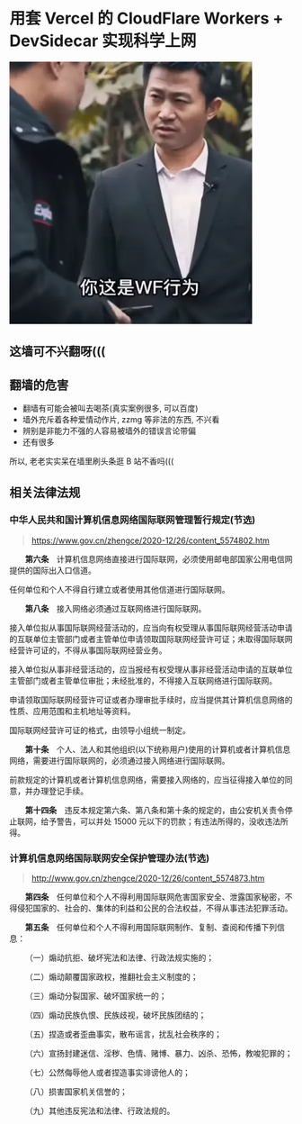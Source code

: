 # 用套 Vercel 的 CloudFlare Workers + DevSidecar 实现科学上网

<!-- more -->

![s:432x466 你这是违法行为](/blog-md/gfw-nmsl/img/wf.webp)

## 这墙可不兴翻呀(((

## 翻墙的危害

-   翻墙有可能会被叫去喝茶(真实案例很多, 可以百度)
-   墙外充斥着各种爱情动作片, zzmg 等非法的东西, 不兴看
-   辨别是非能力不强的人容易被墙外的错误言论带偏
-   还有很多

所以, 老老实实呆在墙里刷头条逛 B 站不香吗(((

## 相关法律法规

### 中华人民共和国计算机信息网络国际联网管理暂行规定(节选)

> https://www.gov.cn/zhengce/2020-12/26/content_5574802.htm

&emsp;&emsp;**第六条**　计算机信息网络直接进行国际联网，必须使用邮电部国家公用电信网提供的国际出入口信道。

任何单位和个人不得自行建立或者使用其他信道进行国际联网。

&emsp;&emsp;**第八条**　接入网络必须通过互联网络进行国际联网。

接入单位拟从事国际联网经营活动的，应当向有权受理从事国际联网经营活动申请的互联单位主管部门或者主管单位申请领取国际联网经营许可证；未取得国际联网经营许可证的，不得从事国际联网经营业务。

接入单位拟从事非经营活动的，应当报经有权受理从事非经营活动申请的互联单位主管部门或者主管单位审批；未经批准的，不得接入互联网络进行国际联网。

申请领取国际联网经营许可证或者办理审批手续时，应当提供其计算机信息网络的性质、应用范围和主机地址等资料。

国际联网经营许可证的格式，由领导小组统一制定。

&emsp;&emsp;**第十条**　个人、法人和其他组织(以下统称用户)使用的计算机或者计算机信息网络，需要进行国际联网的，必须通过接入网络进行国际联网。

前款规定的计算机或者计算机信息网络，需要接入网络的，应当征得接入单位的同意，并办理登记手续。

&emsp;&emsp;**第十四条**　违反本规定第六条、第八条和第十条的规定的，由公安机关责令停止联网，给予警告，可以并处 15000 元以下的罚款；有违法所得的，没收违法所得。

### 计算机信息网络国际联网安全保护管理办法(节选)

> http://www.gov.cn/zhengce/2020-12/26/content_5574873.htm

&emsp;&emsp;**第四条**　任何单位和个人不得利用国际联网危害国家安全、泄露国家秘密，不得侵犯国家的、社会的、集体的利益和公民的合法权益，不得从事违法犯罪活动。

&emsp;&emsp;**第五条**　任何单位和个人不得利用国际联网制作、复制、查阅和传播下列信息：

&emsp;&emsp;（一）煽动抗拒、破坏宪法和法律、行政法规实施的；

&emsp;&emsp;（二）煽动颠覆国家政权，推翻社会主义制度的；

&emsp;&emsp;（三）煽动分裂国家、破坏国家统一的；

&emsp;&emsp;（四）煽动民族仇恨、民族歧视，破坏民族团结的；

&emsp;&emsp;（五）捏造或者歪曲事实，散布谣言，扰乱社会秩序的；

&emsp;&emsp;（六）宣扬封建迷信、淫秽、色情、赌博、暴力、凶杀、恐怖，教唆犯罪的；

&emsp;&emsp;（七）公然侮辱他人或者捏造事实诽谤他人的；

&emsp;&emsp;（八）损害国家机关信誉的；

&emsp;&emsp;（九）其他违反宪法和法律、行政法规的。

<nocopyright value="true"></nocopyright>
